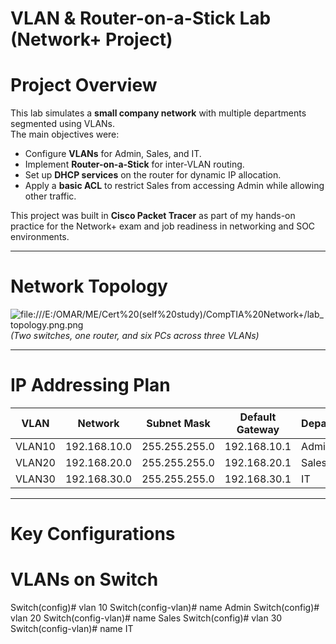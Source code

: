 # VLAN & Router-on-a-Stick Lab (Network+ Project)

# Project Overview
This lab simulates a **small company network** with multiple departments segmented using VLANs.  
The main objectives were:
- Configure **VLANs** for Admin, Sales, and IT.
- Implement **Router-on-a-Stick** for inter-VLAN routing.
- Set up **DHCP services** on the router for dynamic IP allocation.
- Apply a **basic ACL** to restrict Sales from accessing Admin while allowing other traffic.

This project was built in **Cisco Packet Tracer** as part of my hands-on practice for the Network+ exam and job readiness in networking and SOC environments.

---

# Network Topology
![file:///E:/OMAR/ME/Cert%20(self%20study)/CompTIA%20Network+/lab_topology.png.png](file:///E:/OMAR/ME/Cert%20(self%20study)/CompTIA%20Network+/lab_topology.png.png)  
*(Two switches, one router, and six PCs across three VLANs)*

---

# IP Addressing Plan

| VLAN   | Network        | Subnet Mask     | Default Gateway | Department |
|--------|----------------|-----------------|----------------|------------|
| VLAN10 | 192.168.10.0   | 255.255.255.0   | 192.168.10.1   | Admin      |
| VLAN20 | 192.168.20.0   | 255.255.255.0   | 192.168.20.1   | Sales      |
| VLAN30 | 192.168.30.0   | 255.255.255.0   | 192.168.30.1   | IT         |

---

# Key Configurations

# VLANs on Switch

Switch(config)# vlan 10
Switch(config-vlan)# name Admin
Switch(config)# vlan 20
Switch(config-vlan)# name Sales
Switch(config)# vlan 30
Switch(config-vlan)# name IT
